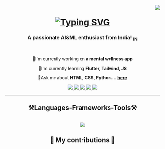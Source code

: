 <img align="right" src="https://visitor-badge.laobi.icu/badge?page_id=Kp4103.Kp4103" />

<h1 align="center">
<a href="https://git.io/typing-svg"><img src="https://readme-typing-svg.demolab.com?font=Righteous&size=35&duration=4000&pause=1000&center=true&vCenter=true&random=false&width=500&height=70&lines=Hi+there+!%F0%9F%91%8B;I'm+Kunal+Pawar!" alt="Typing SVG" /></a>
</h1>

<h3 align="center">A passionate AI&ML enthusiast from India! <sub>IN</sub></h3>

<br/>

<div align="center">

🔭I'm currently working on **a mental wellness app**

🌱I'm currently learning **Flutter, Tailwind, JS**

💭Ask me about **HTML, CSS, Python.... [here](https://github.com/Kp4103/Kp4103/issues)**

</div>

<div align="center">
<a href="mailto:kunal4103@gmail.com">
<img src="https://img.shields.io/badge/Gmail-D14836?style=for-the-badge&logo=gmail&logoColor=white" target="_blank" />
</a>

<a href="https://www.linkedin.com/in/kunal-pawar-8186a1293/">
  <img src="https://img.shields.io/badge/LinkedIn-0077B5?style=for-the-badge&logo=linkedin&logoColor=white" target="_blank" />
</a>

<a href="https://discord.com/users/827833395739361291">
  <img src="https://img.shields.io/badge/Discord-5865F2?style=for-the-badge&logo=discord&logoColor=white" target="_blank" />
</a>

<a href="https://twitter.com/apocalypsewolf2">
  <img src="https://img.shields.io/badge/Twitter-1DA1F2?style=for-the-badge&logo=twitter&logoColor=white" target="_blank" />
</a>

<a href="https://www.instagram.com/kp_4103/">
  <img src="https://img.shields.io/badge/Instagram-E4405F?style=for-the-badge&logo=instagram&logoColor=white" target="_blank" />
</a>
</div>

<hr/>

<h2 align="center"> ⚒️Languages-Frameworks-Tools⚒️ </h2>

<br/>

<div align="center">
  <a href="https://skillicons.dev">
  <img src="https://skillicons.dev/icons?i=anaconda,androidstudio,c,cpp,codepen,css,dart,discord,figma,firebase,flutter,github,gmail,html,instagram,java,js,linkedin,mongodb,mysql,php,pycharm,py,pytorch,tensorflow,vscode,&perline=13" /><br>
  </a>
</div>

<div align="center">
  <h2>🐍 My contributions 🐍</h2>
  
</div>
